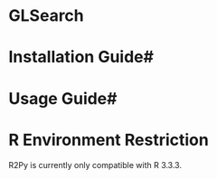 # GLSearch

# Installation Guide#

# Usage Guide#

# R Environment Restriction #
R2Py is currently only compatible with R 3.3.3. 
